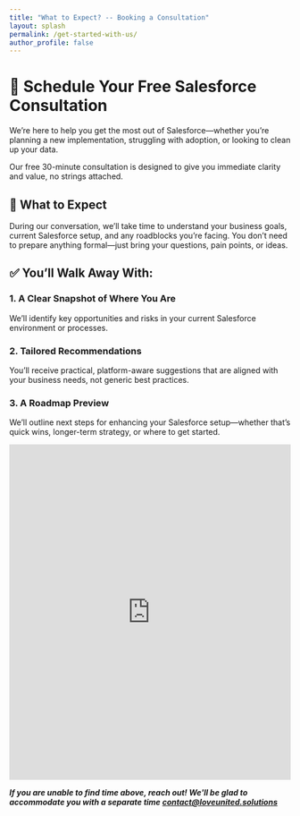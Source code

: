```yaml
---
title: "What to Expect? -- Booking a Consultation"
layout: splash
permalink: /get-started-with-us/
author_profile: false
---
```




# 💬 Schedule Your Free Salesforce Consultation

We’re here to help you get the most out of Salesforce—whether you’re planning a new implementation, struggling with adoption, or looking to clean up your data.

Our free 30-minute consultation is designed to give you immediate clarity and value, no strings attached.

## 🤝 What to Expect

During our conversation, we’ll take time to understand your business goals, current Salesforce setup, and any roadblocks you’re facing. You don’t need to prepare anything formal—just bring your questions, pain points, or ideas.

## ✅ You’ll Walk Away With:

### 1. **A Clear Snapshot of Where You Are**
We’ll identify key opportunities and risks in your current Salesforce environment or processes.

### 2. **Tailored Recommendations**
You’ll receive practical, platform-aware suggestions that are aligned with your business needs, not generic best practices.

### 3. **A Roadmap Preview**
We’ll outline next steps for enhancing your Salesforce setup—whether that’s quick wins, longer-term strategy, or where to get started.

<!-- Google Calendar Appointment Scheduling begin -->
<iframe src="https://calendar.google.com/calendar/appointments/schedules/AcZssZ0uggCeRLw19QoY7Ob5l3C2_4lmBYcAUJXouCqiPAoZxR4TyCQfF9w5RmeJI0gKqyloeBGn7xTd?gv=true" style="border: 0" width="100%" height="600" frameborder="0"></iframe>
<!-- end Google Calendar Appointment Scheduling -->

***If you are unable to find time above, reach out! We'll be glad to accommodate you with a separate time [contact@loveunited.solutions](mailto:contact@loveunited.solutions)***
